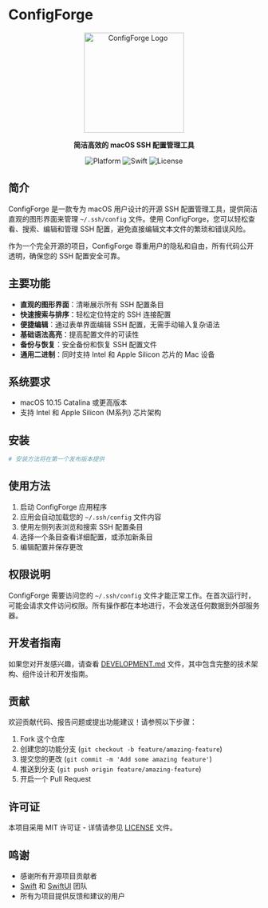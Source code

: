 # ConfigForge

<p align="center">
  <img src="Resources/logo.png" alt="ConfigForge Logo" width="200">
</p>

<p align="center">
  <b>简洁高效的 macOS SSH 配置管理工具</b>
</p>

<p align="center">
  <img src="https://img.shields.io/badge/Platform-macOS%2010.15%2B-brightgreen" alt="Platform">
  <img src="https://img.shields.io/badge/Swift-6.1-orange" alt="Swift">
  <img src="https://img.shields.io/badge/License-MIT-blue" alt="License">
</p>

## 简介

ConfigForge 是一款专为 macOS 用户设计的开源 SSH 配置管理工具，提供简洁直观的图形界面来管理 `~/.ssh/config` 文件。使用 ConfigForge，您可以轻松查看、搜索、编辑和管理 SSH 配置，避免直接编辑文本文件的繁琐和错误风险。

作为一个完全开源的项目，ConfigForge 尊重用户的隐私和自由，所有代码公开透明，确保您的 SSH 配置安全可靠。

## 主要功能

- **直观的图形界面**：清晰展示所有 SSH 配置条目
- **快速搜索与排序**：轻松定位特定的 SSH 连接配置
- **便捷编辑**：通过表单界面编辑 SSH 配置，无需手动输入复杂语法
- **基础语法高亮**：提高配置文件的可读性
- **备份与恢复**：安全备份和恢复 SSH 配置文件
- **通用二进制**：同时支持 Intel 和 Apple Silicon 芯片的 Mac 设备

## 系统要求

- macOS 10.15 Catalina 或更高版本
- 支持 Intel 和 Apple Silicon (M系列) 芯片架构

## 安装

```bash
# 安装方法将在第一个发布版本提供
```

## 使用方法

1. 启动 ConfigForge 应用程序
2. 应用会自动加载您的 `~/.ssh/config` 文件内容
3. 使用左侧列表浏览和搜索 SSH 配置条目
4. 选择一个条目查看详细配置，或添加新条目
5. 编辑配置并保存更改

## 权限说明

ConfigForge 需要访问您的 `~/.ssh/config` 文件才能正常工作。在首次运行时，可能会请求文件访问权限。所有操作都在本地进行，不会发送任何数据到外部服务器。

## 开发者指南

如果您对开发感兴趣，请查看 [DEVELOPMENT.md](DEVELOPMENT.md) 文件，其中包含完整的技术架构、组件设计和开发指南。

## 贡献

欢迎贡献代码、报告问题或提出功能建议！请参照以下步骤：

1. Fork 这个仓库
2. 创建您的功能分支 (`git checkout -b feature/amazing-feature`)
3. 提交您的更改 (`git commit -m 'Add some amazing feature'`)
4. 推送到分支 (`git push origin feature/amazing-feature`)
5. 开启一个 Pull Request

## 许可证

本项目采用 MIT 许可证 - 详情请参见 [LICENSE](LICENSE) 文件。

## 鸣谢

- 感谢所有开源项目贡献者
- [Swift](https://swift.org/) 和 [SwiftUI](https://developer.apple.com/xcode/swiftui/) 团队
- 所有为项目提供反馈和建议的用户 
